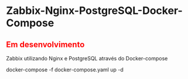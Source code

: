 # Zabbix-Nginx-PostgreSQL-Docker-Compose
<html>
<body>

<h2 style="color:red;">Em desenvolvimento</h2>

</body>
</html>

Zabbix utilizando Nginx e PostgreSQL através do Docker-compose


docker-compose -f docker-compose.yaml up -d